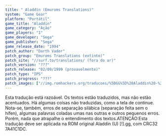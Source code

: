 ```yaml
---
title: " Aladdin (Emuroms Translations)"
system: "Game Gear"
platform: "Portátil"
game_title: "Aladdin"
game_category: "Ação"
game_players: "1"
game_developer: "Sega"
game_publisher: "Sega"
game_release_date: "1994"
patch_author: "Darth Vader"
patch_group: "Emuroms Translations (extinto)"
patch_site: "//surf.to/translations/ (fora do ar)"
patch_version: "???"
patch_release: "02/09/1999 (provavelmente)"
patch_type: "IPS"
patch_progress: "???"
patch_images: ["//img.romhackers.org/traducoes/%5BGG%5D%20Aladdin%20-%20Emuroms%20-%201.png","//img.romhackers.org/traducoes/%5BGG%5D%20Aladdin%20-%20Emuroms%20-%202.png","//img.romhackers.org/traducoes/%5BGG%5D%20Aladdin%20-%20Emuroms%20-%203.png"]
---
```

Esta tradução está razoável. Os textos estão traduzidos, mas não estão acentuados. Há algumas coisas não traduzidas, como a tela de continue. Nota-se, também, erros de separação silábica (separação feita sem o hífen), algumas palavras coladas umas nas outras e outros pequenos erros. Porém, nada que atrapalhe o entendimento dos textos.ATENÇÃO:Esta tradução deve ser aplicada na ROM original Aladdin (U) [!].gg, com CRC32 7A41C1DC.